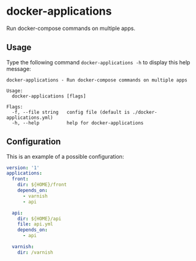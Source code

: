 # docker-applications

Run docker-compose commands on multiple apps.

## Usage

Type the following command `docker-applications -h` to display this help message:

```
docker-applications - Run docker-compose commands on multiple apps

Usage:
  docker-applications [flags]

Flags:
  -f, --file string   config file (default is ./docker-applications.yml)
  -h, --help          help for docker-applications
```

## Configuration

This is an example of a possible configuration:

```yaml
version: '1'
applications:
  front:
    dir: ${HOME}/front
    depends_on:
      - varnish
      - api

  api:
    dir: ${HOME}/api
    file: api.yml
    depends_on:
      - api

  varnish:
    dir: /varnish
```

